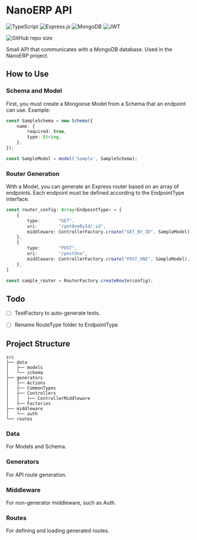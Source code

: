 # NanoERP API

![TypeScript](https://img.shields.io/badge/typescript-%23007ACC.svg?style=for-the-badge&logo=typescript&logoColor=white) ![Express.js](https://img.shields.io/badge/express.js-%23404d59.svg?style=for-the-badge&logo=express&logoColor=%2361DAFB) ![MongoDB](https://img.shields.io/badge/MongoDB-%234ea94b.svg?style=for-the-badge&logo=mongodb&logoColor=white) ![JWT](https://img.shields.io/badge/JWT-black?style=for-the-badge&logo=JSON%20web%20tokens)

![GitHub repo size](https://img.shields.io/github/repo-size/Mongark/nanoerp-api)

Small API that communicates with a MongoDB database. Used in the NanoERP project.

## How to Use

### Schema and Model

First, you must create a Mongoose Model from a Schema that an endpoint can use. Example:

```typescript
const SampleSchema = new Schema({
    name: {
        required: true,
        type: String,
    },
});

const SampleModel = model('Sample', SampleSchema);
```

### Router Generation

With a Model, you can generate an Express router based on an array of endpoints. Each endpoint must be defined according to the EndpointType interface.

```typescript
const router_config: Array<EndpointType> = [
    {
        type:       "GET",
        uri:        "/getOneById/:id",
        middleware: ControllerFactory.create("GET_BY_ID", SampleModel),
    },
    {
        type:       "POST",
        uri:        "/postOne",
        middleware: ControllerFactory.create("POST_ONE", SampleModel),
    },
]

const sample_router = RouterFactory.createRoute(config);
```

## Todo

- [ ] TestFactory to auto-generate tests.

- [ ] Rename RouteType folder to EndpointType

## Project Structure
```
src
├── data
│   ├── models
│   └── schema
├── generators
│   ├── Actions
│   ├── CommonTypes
│   ├── Controllers
│   │   ├── ControllerMiddleware
│   ├── Factories
├── middleware
│   └── auth
└── routes
```

### Data
For Models and Schema.

### Generators
For API route generation.

### Middleware
For non-generator middleware, such as Auth.

### Routes
For defining and loading generated routes.
